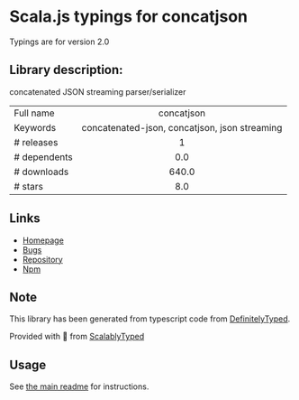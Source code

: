 
# Scala.js typings for concatjson

Typings are for version 2.0

## Library description:
concatenated JSON streaming parser/serializer

|                    |                 |
| ------------------ | :-------------: |
| Full name          | concatjson |
| Keywords           | concatenated-json, concatjson, json streaming |
| # releases         | 1 |
| # dependents       | 0.0 |
| # downloads        | 640.0 |
| # stars            | 8.0 |

## Links
- [Homepage](https://github.com/manidlou/concatjson#readme)
- [Bugs](https://github.com/manidlou/concatjson/issues)
- [Repository](https://github.com/manidlou/concatjson)
- [Npm](https://www.npmjs.com/package/concatjson)
    


## Note
This library has been generated from typescript code from [DefinitelyTyped](https://definitelytyped.org).

Provided with :purple_heart: from [ScalablyTyped](https://github.com/oyvindberg/ScalablyTyped)

## Usage
See [the main readme](../../readme.md) for instructions.


